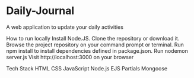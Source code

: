 # Daily-Journal

A web application to update your daily activities

How to run locally
Install Node.JS. Clone the repository or download it. Browse the project repository on your command prompt or terminal. Run npm install to install dependencies defined in package.json. Run nodemon server.js Visit http://localhost:3000 on your browser

Tech Stack
HTML
CSS
JavaScript
Node.js
EJS Partials
Mongoose
